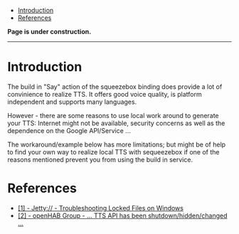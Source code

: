 - [Introduction](Use-local-TTS-with-squeezebox#introduction)
- [References](Use-local-TTS-with-squeezebox#references)

**Page is under construction.**
***
# Introduction
The build in "Say" action of the squeezebox binding does provide a lot of convinience to realize TTS. It offers good voice quality, is platform independent and supports many languages. 

However - there are some reasons to use local work around to generate your TTS: Internet might not be available, security concerns as well as the dependence on the Google API/Service ...

The workaround/example below has more limitations; but might be of help to find your own way to realize local TTS with sequeezebox if one of the reasons mentioned prevent you from using the build in service.

# References
* [[1] - Jetty:// - Troubleshooting Locked Files on Windows](http://www.eclipse.org/jetty/documentation/current/troubleshooting-locked-files-on-windows.html)
* [[2] - openHAB Group - ... TTS API has been shutdown/hidden/changed ...](https://groups.google.com/forum/?hl=de#!category-topic/openhab/Sb8CuHDDCBk)